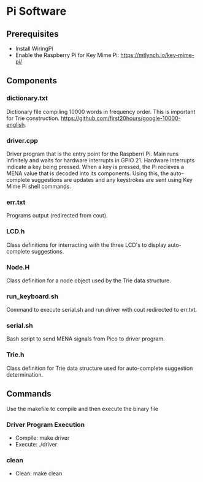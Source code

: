 # Pi Software

## Prerequisites

- Install WiringPi
- Enable the Raspberry Pi for Key Mime Pi: https://mtlynch.io/key-mime-pi/

## Components

### dictionary.txt

Dictionary file compiling 10000 words in frequency order. This is important for Trie construction. https://github.com/first20hours/google-10000-english.

### driver.cpp

Driver program that is the entry point for the Raspberri Pi. Main runs infinitely and waits for hardware interrupts in GPIO 21. Hardware interrupts indicate a key being pressed. When a key is pressed, the Pi recieves a MENA value that is decoded into its components. Using this, the auto-complete suggestions are updates and any keystrokes are sent using Key Mime Pi shell commands.

### err.txt

Programs output (redirected from cout).

### LCD.h

Class definitions for interracting with the three LCD's to display auto-complete suggestions.

### Node.H

Class definition for a node object used by the Trie data structure.

### run_keyboard.sh

Command to execute serial.sh and run driver with cout redirected to err.txt.

### serial.sh

Bash script to send MENA signals from Pico to driver program.

### Trie.h

Class definition for Trie data structure used for auto-complete suggestion determination.

## Commands

Use the makefile to compile and then execute the binary file

### Driver Program Execution
- Compile: make driver
- Execute: ./driver

### clean
- Clean: make clean
